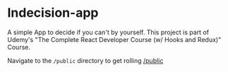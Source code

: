# Indecision-app

A simple App to decide if you can't by yourself.
This project is part of Udemy's "The Complete React Developer Course (w/ Hooks and Redux)" Course.

Navigate to the `/public` directory to get rolling
[/public](/public)
